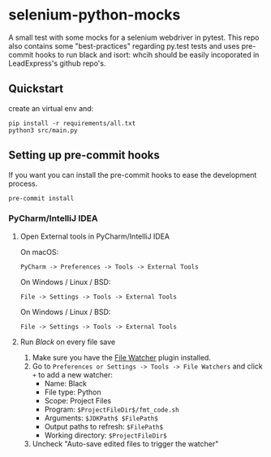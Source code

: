# selenium-python-mocks

A small test with some mocks for a selenium webdriver in pytest. This repo also contains some "best-practices" regarding
py.test tests and uses pre-commit hooks to run black and isort: whcih should be easily incoporated in LeadExpress's github
repo's.

## Quickstart

create an virtual env and:

```shell
pip install -r requirements/all.txt
python3 src/main.py
```

## Setting up pre-commit hooks

If you want you can install the pre-commit hooks to ease the development process.

```shell
pre-commit install
```

### PyCharm/IntelliJ IDEA

1. Open External tools in PyCharm/IntelliJ IDEA

   On macOS:

   `PyCharm -> Preferences -> Tools -> External Tools`

   On Windows / Linux / BSD:

   `File -> Settings -> Tools -> External Tools`

   On Windows / Linux / BSD:

   `File -> Settings -> Tools -> External Tools`

2. Run _Black_ on every file save

   1. Make sure you have the [File Watcher](https://plugins.jetbrains.com/plugin/7177-file-watchers) plugin installed.
   2. Go to `Preferences or Settings -> Tools -> File Watchers` and click `+` to add a new watcher:
      - Name: Black
      - File type: Python
      - Scope: Project Files
      - Program: `$ProjectFileDir$/fmt_code.sh`
      - Arguments: `$JDKPath$ $FilePath$`
      - Output paths to refresh: `$FilePath$`
      - Working directory: `$ProjectFileDir$`
   3. Uncheck "Auto-save edited files to trigger the watcher"
